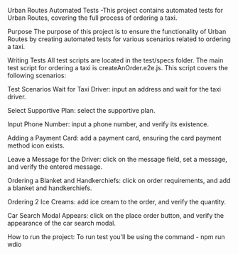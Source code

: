 
Urban Routes Automated Tests
-This project contains automated tests for Urban Routes, covering the full process of ordering a taxi.

Purpose
The purpose of this project is to ensure the functionality of Urban Routes by creating automated tests for various scenarios related to ordering a taxi.

Writing Tests
All test scripts are located in the test/specs folder. The main test script for ordering a taxi is createAnOrder.e2e.js. This script covers the following scenarios:

Test Scenarios
Wait for Taxi Driver:
input an address and wait for the taxi driver.

Select Supportive Plan:
select the supportive plan.

Input Phone Number:
input a phone number, and verify its existence.

Adding a Payment Card:
add a payment card, ensuring the card payment method icon exists.

Leave a Message for the Driver:
click on the message field, set a message, and verify the entered message.

Ordering a Blanket and Handkerchiefs:
click on order requirements, and add a blanket and handkerchiefs.

Ordering 2 Ice Creams:
add ice cream to the order, and verify the quantity.

Car Search Modal Appears:
click on the place order button, and verify the appearance of the car search modal.

How to run the project:
To run test you'll be using the command - npm run wdio

